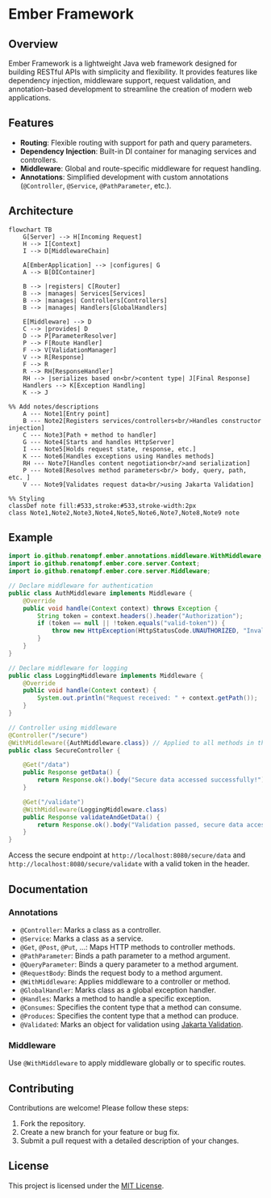 # Ember Framework

## Overview
Ember Framework is a lightweight Java web framework designed for building RESTful APIs with simplicity and flexibility. It provides features like dependency injection, middleware support, request validation, and annotation-based development to streamline the creation of modern web applications.

## Features
- **Routing**: Flexible routing with support for path and query parameters.
- **Dependency Injection**: Built-in DI container for managing services and controllers.
- **Middleware**: Global and route-specific middleware for request handling.
- **Annotations**: Simplified development with custom annotations (`@Controller`, `@Service`, `@PathParameter`, etc.).

## Architecture

```mermaid
flowchart TB
    G[Server] --> H[Incoming Request]
    H --> I[Context]
    I --> D[MiddlewareChain]

    A[EmberApplication] --> |configures| G
    A --> B[DIContainer]

    B --> |registers| C[Router]
    B --> |manages| Services[Services]
    B --> |manages| Controllers[Controllers]
    B --> |manages| Handlers[GlobalHandlers]

    E[Middleware] --> D
    C --> |provides| D
    D --> P[ParameterResolver]
    P --> F[Route Handler]
    F --> V[ValidationManager]
    V --> R[Response]
    F --> R
    R --> RH[ResponseHandler]
    RH --> |serializes based on<br/>content type| J[Final Response]
    Handlers --> K[Exception Handling]
    K --> J

%% Add notes/descriptions
    A --- Note1[Entry point]
    B --- Note2[Registers services/controllers<br/>Handles constructor injection]
    C --- Note3[Path + method to handler]
    G --- Note4[Starts and handles HttpServer]
    I --- Note5[Holds request state, response, etc.]
    K --- Note6[Handles exceptions using Handles methods]
    RH --- Note7[Handles content negotiation<br/>and serialization]
    P --- Note8[Resolves method parameters<br/> body, query, path, etc. ]
    V --- Note9[Validates request data<br/>using Jakarta Validation]

%% Styling
classDef note fill:#533,stroke:#533,stroke-width:2px
class Note1,Note2,Note3,Note4,Note5,Note6,Note7,Note8,Note9 note
```


## Example

```java
import io.github.renatompf.ember.annotations.middleware.WithMiddleware;
import io.github.renatompf.ember.core.server.Context;
import io.github.renatompf.ember.core.server.Middleware;

// Declare middleware for authentication
public class AuthMiddleware implements Middleware {
    @Override
    public void handle(Context context) throws Exception {
        String token = context.headers().header("Authorization");
        if (token == null || !token.equals("valid-token")) {
            throw new HttpException(HttpStatusCode.UNAUTHORIZED, "Invalid or missing token");
        }
    }
}

// Declare middleware for logging
public class LoggingMiddleware implements Middleware {
    @Override
    public void handle(Context context) {
        System.out.println("Request received: " + context.getPath());
    }
}

// Controller using middleware
@Controller("/secure")
@WithMiddleware({AuthMiddleware.class}) // Applied to all methods in this controller
public class SecureController {

    @Get("/data")
    public Response getData() {
        return Response.ok().body("Secure data accessed successfully!").build();
    }

    @Get("/validate")
    @WithMiddleware(LoggingMiddleware.class)
    public Response validateAndGetData() {
        return Response.ok().body("Validation passed, secure data accessed!").build();
    }
}
```

Access the secure endpoint at `http://localhost:8080/secure/data` and `http://localhost:8080/secure/validate`  with a valid token in the header.

## Documentation

### Annotations
- `@Controller`: Marks a class as a controller.
- `@Service`: Marks a class as a service.
- `@Get`, `@Post`, `@Put`, ...: Maps HTTP methods to controller methods.
- `@PathParameter`: Binds a path parameter to a method argument.
- `@QueryParameter`: Binds a query parameter to a method argument.
- `@RequestBody`: Binds the request body to a method argument.
- `@WithMiddleware`: Applies middleware to a controller or method.
- `@GlobalHandler`: Marks class as a global exception handler.
- `@Handles`: Marks a method to handle a specific exception.
- `@Consumes`: Specifies the content type that a method can consume.
- `@Produces`: Specifies the content type that a method can produce.
- `@Validated`: Marks an object for validation using [Jakarta Validation](https://beanvalidation.org/).

### Middleware
Use `@WithMiddleware` to apply middleware globally or to specific routes.

## Contributing
Contributions are welcome! Please follow these steps:
1. Fork the repository.
2. Create a new branch for your feature or bug fix.
3. Submit a pull request with a detailed description of your changes.

## License
This project is licensed under the [MIT License](LICENSE).

